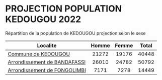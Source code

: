 # PROJECTION POPULATION KEDOUGOU 2022
	
Répartition de la population de KEDOUGOU projection selon le sexe
	
| Localite  | Homme | Femme | Total |
| --------- |:-----:|:-----:|:-----:|
| [Commune de KEDOUGOU](KEDOUGOU) | 21272 | 19176 | 40448 |
| [Arrondissement de BANDAFASSI](BANDAFASSI) | 26010 | 24782 | 50792 |
| [Arrondissement de FONGOLIMBI](FONGOLIMBI) | 7171 | 7278 | 14449 |
